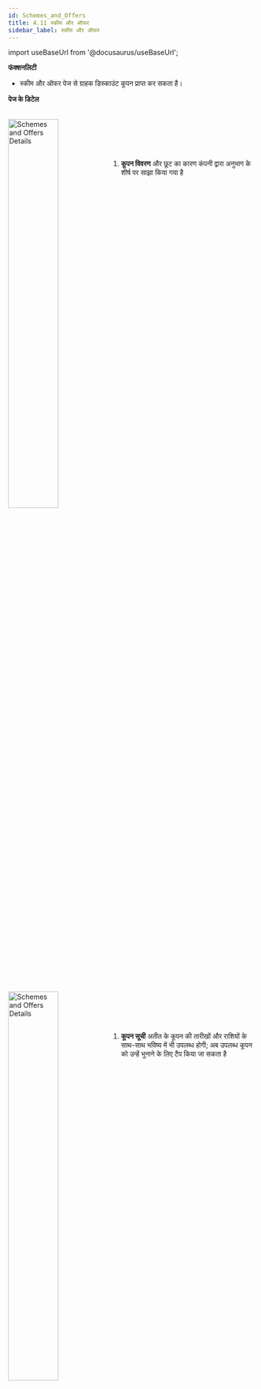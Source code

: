 ```yaml
---
id: Schemes_and_Offers
title: 4.11 स्कीम और ऑफर
sidebar_label: स्कीम और ऑफर
---
```


import useBaseUrl from '@docusaurus/useBaseUrl';

**फंक्शनलिटी**
* स्कीम और ऑफर पेज से ग्राहक डिस्काउंट कूपन प्राप्त कर सकता है।


**पेज के डिटेल**

<br clear="right"/>
<img align="left" src={useBaseUrl("img/scrnshts/4.11_1_SchemesAndOffer.png")} alt="Schemes and Offers Details" width="45%"/>
<br></br><br></br>

1.  **कूपन विवरण** और छूट का कारण कंपनी द्वारा अनुभाग के शीर्ष पर साझा किया गया है

<br clear="both"/>
<br clear="right"/>
<img align="left" src={useBaseUrl("img/scrnshts/4.11_2_SchemesAndOffer.png")} alt="Schemes and Offers Details" width="45%"/>
<br></br><br></br>

1.  **कूपन सूची** अतीत के कूपन की तारीखों और राशियों के साथ-साथ भविष्य में भी उपलब्ध होगी; अब उपलब्ध कूपन को उन्हें भुनाने के लिए टैप किया जा सकता है

<br clear="both"/>

<!-- ![Schemes and Offers Details](./assets/4.20_SchmsAndOffrs.png) -->